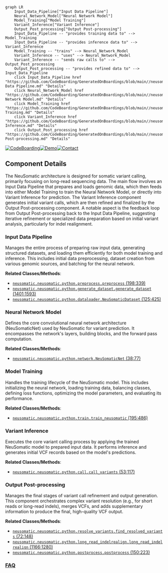 ```mermaid
graph LR
    Input_Data_Pipeline["Input Data Pipeline"]
    Neural_Network_Model["Neural Network Model"]
    Model_Training["Model Training"]
    Variant_Inference["Variant Inference"]
    Output_Post_processing["Output Post-processing"]
    Input_Data_Pipeline -- "provides training data to" --> Model_Training
    Input_Data_Pipeline -- "provides inference data to" --> Variant_Inference
    Model_Training -- "trains" --> Neural_Network_Model
    Variant_Inference -- "uses" --> Neural_Network_Model
    Variant_Inference -- "sends raw calls to" --> Output_Post_processing
    Output_Post_processing -- "provides refined data to" --> Input_Data_Pipeline
    click Input_Data_Pipeline href "https://github.com/CodeBoarding/GeneratedOnBoardings/blob/main//neusomatic/Input Data Pipeline.md" "Details"
    click Neural_Network_Model href "https://github.com/CodeBoarding/GeneratedOnBoardings/blob/main//neusomatic/Neural Network Model.md" "Details"
    click Model_Training href "https://github.com/CodeBoarding/GeneratedOnBoardings/blob/main//neusomatic/Model Training.md" "Details"
    click Variant_Inference href "https://github.com/CodeBoarding/GeneratedOnBoardings/blob/main//neusomatic/Variant Inference.md" "Details"
    click Output_Post_processing href "https://github.com/CodeBoarding/GeneratedOnBoardings/blob/main//neusomatic/Output Post-processing.md" "Details"
```
[![CodeBoarding](https://img.shields.io/badge/Generated%20by-CodeBoarding-9cf?style=flat-square)](https://github.com/CodeBoarding/CodeBoarding)[![Demo](https://img.shields.io/badge/Try%20our-Demo-blue?style=flat-square)](https://www.codeboarding.org/demo)[![Contact](https://img.shields.io/badge/Contact%20us%20-%20contact@codeboarding.org-lightgrey?style=flat-square)](mailto:contact@codeboarding.org)

## Component Details

The NeuSomatic architecture is designed for somatic variant calling, primarily focusing on long-read sequencing data. The main flow involves an Input Data Pipeline that prepares and loads genomic data, which then feeds into either Model Training to train the Neural Network Model, or directly into Variant Inference for prediction. The Variant Inference component generates initial variant calls, which are then refined and finalized by the Output Post-processing component. A notable aspect is the feedback loop from Output Post-processing back to the Input Data Pipeline, suggesting iterative refinement or specialized data preparation based on initial variant analysis, particularly for indel realignment.

### Input Data Pipeline
Manages the entire process of preparing raw input data, generating structured datasets, and loading them efficiently for both model training and inference. This includes initial data preprocessing, dataset creation from various genomic sources, and batching for the neural network.


**Related Classes/Methods**:

- <a href="https://github.com/bioinform/neusomatic/blob/master/neusomatic/python/preprocess.py#L198-L339" target="_blank" rel="noopener noreferrer">`neusomatic.neusomatic.python.preprocess.preprocess` (198:339)</a>
- <a href="https://github.com/bioinform/neusomatic/blob/master/neusomatic/python/generate_dataset.py#L1401-L1593" target="_blank" rel="noopener noreferrer">`neusomatic.neusomatic.python.generate_dataset.generate_dataset` (1401:1593)</a>
- <a href="https://github.com/bioinform/neusomatic/blob/master/neusomatic/python/dataloader.py#L125-L425" target="_blank" rel="noopener noreferrer">`neusomatic.neusomatic.python.dataloader.NeuSomaticDataset` (125:425)</a>


### Neural Network Model
Defines the core convolutional neural network architecture (NeuSomaticNet) used by NeuSomatic for variant prediction. It encompasses the network's layers, building blocks, and the forward pass computation.


**Related Classes/Methods**:

- <a href="https://github.com/bioinform/neusomatic/blob/master/neusomatic/python/network.py#L38-L77" target="_blank" rel="noopener noreferrer">`neusomatic.neusomatic.python.network.NeuSomaticNet` (38:77)</a>


### Model Training
Handles the training lifecycle of the NeuSomatic model. This includes initializing the neural network, loading training data, balancing classes, defining loss functions, optimizing the model parameters, and evaluating its performance.


**Related Classes/Methods**:

- <a href="https://github.com/bioinform/neusomatic/blob/master/neusomatic/python/train.py#L195-L486" target="_blank" rel="noopener noreferrer">`neusomatic.neusomatic.python.train.train_neusomatic` (195:486)</a>


### Variant Inference
Executes the core variant calling process by applying the trained NeuSomatic model to prepared input data. It performs inference and generates initial VCF records based on the model's predictions.


**Related Classes/Methods**:

- <a href="https://github.com/bioinform/neusomatic/blob/master/neusomatic/python/call.py#L53-L117" target="_blank" rel="noopener noreferrer">`neusomatic.neusomatic.python.call.call_variants` (53:117)</a>


### Output Post-processing
Manages the final stages of variant call refinement and output generation. This component orchestrates complex variant resolution (e.g., for short reads or long-read indels), merges VCFs, and adds supplementary information to produce the final, high-quality VCF output.


**Related Classes/Methods**:

- <a href="https://github.com/bioinform/neusomatic/blob/master/neusomatic/python/resolve_variants.py#L72-L148" target="_blank" rel="noopener noreferrer">`neusomatic.neusomatic.python.resolve_variants.find_resolved_variants` (72:148)</a>
- <a href="https://github.com/bioinform/neusomatic/blob/master/neusomatic/python/long_read_indelrealign.py#L1166-L1280" target="_blank" rel="noopener noreferrer">`neusomatic.neusomatic.python.long_read_indelrealign.long_read_indelrealign` (1166:1280)</a>
- <a href="https://github.com/bioinform/neusomatic/blob/master/neusomatic/python/postprocess.py#L150-L223" target="_blank" rel="noopener noreferrer">`neusomatic.neusomatic.python.postprocess.postprocess` (150:223)</a>




### [FAQ](https://github.com/CodeBoarding/GeneratedOnBoardings/tree/main?tab=readme-ov-file#faq)